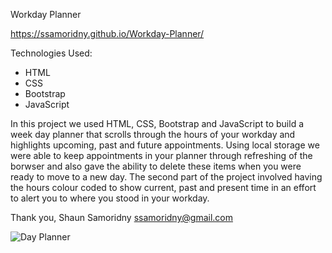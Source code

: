 Workday Planner

https://ssamoridny.github.io/Workday-Planner/

Technologies Used:
- HTML
- CSS
- Bootstrap
- JavaScript

In this project we used HTML, CSS, Bootstrap and JavaScript to build a week day planner that scrolls through the hours of your workday and highlights upcoming, past and future appointments. Using local storage we were able to keep appointments in your planner through refreshing of the borwser and also gave the ability to delete these items when you were ready to move to a new day. The second part of the project involved having the hours colour coded to show current, past and present time in an effort to alert you to where you stood in your workday.  

Thank you,
Shaun Samoridny
ssamoridny@gmail.com

![Day Planner](https://user-images.githubusercontent.com/30538162/95387486-01a73880-08ae-11eb-8e20-1488bd3b7d63.png)
